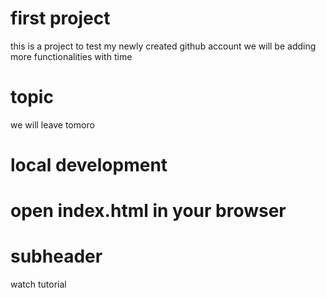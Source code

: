 # first project

this is a project to test my newly created github account
we will be adding more functionalities with time



# topic
we will leave tomoro

# local development
open index.html in your browser
=======
# subheader

watch tutorial

